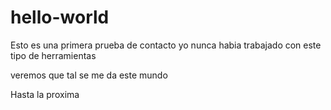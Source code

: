 # hello-world

Esto es una primera prueba de contacto
yo nunca habia trabajado con este tipo de herramientas

veremos que tal se me da este mundo

Hasta la proxima
